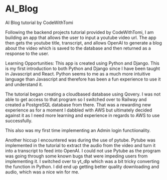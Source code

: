 # AI_Blog
AI Blog tutorial by CodeWithTomi 


Following the backend projects tutorial provided by CodeWithTomi, I am building an app that allows the user to input a youtube video url. The app then gets the youtube title, transcript, and allows OpenAI to generate a blog about the video which is saved to the database and then returned as a response to the user. 

Learning Opportunities:
This app is created using Python and Django. This is my first introduction to both Python and Django since I have been taught in Javascript and React. Python seems to me as a much more intuitive language than Javascript and therefore has been a fun experience to use it and understand it. 

The tutorial began creating a cloudbased database using Qovery. I was not able to get access to that program so I switched over to Railway and created a PostgreSQL database from there. That was a rewarding new experience as for a moment I dabbled with AWS but ultimately decided against it as I need more learning and experience in regards to AWS to use successfully.

This also was my first time implementing an Admin login functiionality.

Another hiccup I encountered was during the use of pytube. Pytube was implemented in the tutorial to extract the audio from the video and turn it into a transcript to feed into OpenAI. I could not use Pytube as the program was going through some known bugs that were impeding users from implementing it. I switched over to yt_dlp which was a bit tricky converting the function in Python. I did end up getting better quality downloading and audio, which was a nice win for me.

